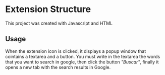 # Extension Structure

This project was created with Javascript and HTML

## Usage

When the extension icon is clicked, it displays a popup window that cointains a textarea and a button. You must write in the textarea the words that you want to search in google, then click the button *"Buscar"*, finally it opens a new tab with the search results in Google.